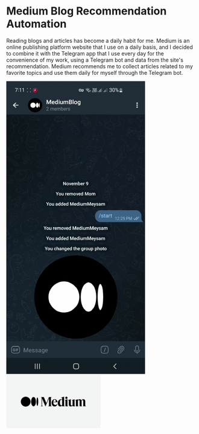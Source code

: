# Medium Blog Recommendation Automation
Reading blogs and articles has become a daily habit for me. Medium is an online publishing platform website that I use on a daily basis, and I decided to combine it with the Telegram app that I use every day for the convenience of my work, using a Telegram bot and data from the site's recommendation. Medium recommends me to collect articles related to my favorite topics and use them daily for myself through the Telegram bot.

![alt Text](https://github.com/meysamraz/medium-blog-recommendation-automation-telegram/blob/master/src/demo.gif) <img src = "src/img5.png" width ="250" />
